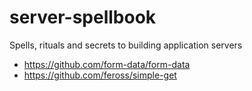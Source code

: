 # server-spellbook
Spells, rituals and secrets to building application servers


- https://github.com/form-data/form-data
- https://github.com/feross/simple-get
